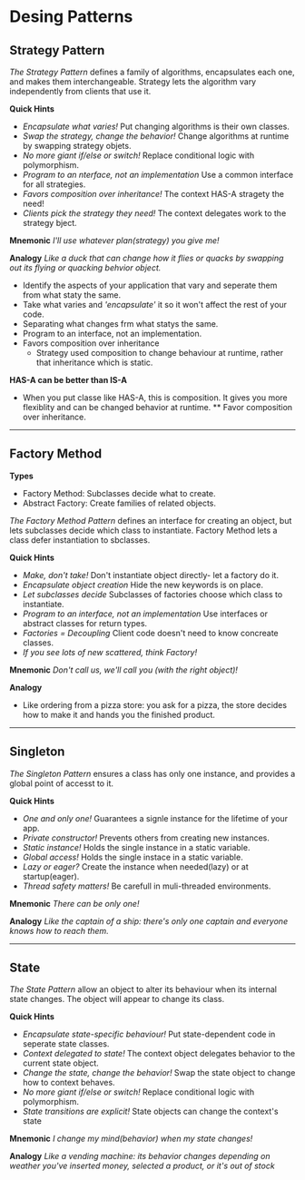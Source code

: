 # Desing Patterns


## Strategy Pattern

*The Strategy Pattern*
    defines a family of algorithms, encapsulates each one,
    and makes them interchangeable.
    Strategy lets the algorithm vary independently from clients that use it.


**Quick Hints**
- *Encapsulate what varies!*
    Put changing algorithms is their own classes.
- *Swap the strategy, change the behavior!*
    Change algorithms at runtime by swapping strategy objets.
- *No more giant if/else or switch!*
    Replace conditional logic with polymorphism.
- *Program to an nterface, not an implementation*
    Use a common interface for all strategies.
- *Favors composition over inheritance!*
    The context HAS-A stragety the need!
- *Clients pick the strategy they need!*
    The context delegates work to the strategy bject.

**Mnemonic**
*I'll use whatever plan(strategy) you give me!*

**Analogy**
*Like a duck that can change how it flies or quacks by swapping out its flying or quacking behvior object.*

- Identify the aspects of your application that vary and seperate them from what staty the same.
- Take what varies and *'encapsulate'* it so it won't affect the rest of your code.
- Separating what changes frm what statys the same.
- Program to an interface, not an implementation.
- Favors composition over inheritance
    - Strategy used composition to change behaviour at runtime,
    rather that inheritance which is static.


**HAS-A can be better than IS-A**
* When you put classe like HAS-A, this is composition. It gives you more flexiblity and can be changed behavior at runtime.
** Favor composition over inheritance.


------------------------------------------------------------------------------
## Factory Method

**Types**
- Factory Method: Subclasses decide what to create.
- Abstract Factory: Create families of related objects.

*The Factory Method Pattern*
    defines an interface for creating an object, but lets subclasses decide
    which class to instantiate.
    Factory Method lets a class defer instantiation to sbclasses.

**Quick Hints**
- *Make, don't take!*
    Don't instantiate object directly- let a factory do it.
- *Encapsulate object creation*
    Hide the new keywords is on place.
- *Let subclasses decide*
    Subclasses of factories choose which class to instantiate.
- *Program to an interface, not an implementation*
    Use interfaces or abstract classes for return types.
- *Factories = Decoupling*
    Client code doesn't need to know concreate classes.
- *If you see lots of new scattered, think Factory!*

**Mnemonic**
*Don't call us, we'll call you (with the right object)!*

**Analogy**
- Like ordering from a pizza store: you ask for a pizza, the store decides how to make it and hands you the finished product.

----------------------------------------------------------------------------------

## Singleton

*The Singleton Pattern*
    ensures a class has only one instance, and provides a global point of accesst to it.

**Quick Hints**
- *One and only one!*
    Guarantees a signle instance for the lifetime of your app.
- *Private constructor!*
    Prevents others from creating new instances.
- *Static instance!*
    Holds the single instance in a static variable.
- *Global access!*
    Holds the single instace in a static variable.
- *Lazy or eager?*
    Create the instance when needed(lazy) or at startup(eager).
- *Thread safety matters!*
    Be carefull in muli-threaded environments.

**Mnemonic**
*There can be only one!*

**Analogy**
*Like the captain of a ship: there's only one captain and everyone knows how to reach them.*

-----------------------------------------------------------------------------------

## State

*The State Pattern*
    allow an object to alter its behaviour when its internal
    state changes. The object will appear to change its class.

**Quick Hints**
- *Encapsulate state-specific behaviour!*
    Put state-dependent code in seperate state classes.
- *Context delegated to state!*
    The context object delegates behavior to the current state object.
- *Change the state, change the behavior!*
    Swap the state object to change how to context behaves.
- *No more giant if/else or switch!*
    Replace conditional logic with polymorphism.
- *State transitions are explicit!*
    State objects can change the context's state

**Mnemonic**
*I change my mind(behavior) when my state changes!*

**Analogy**
*Like a vending machine: its behavior changes depending on weather you've inserted money, selected a product, or it's out of stock*